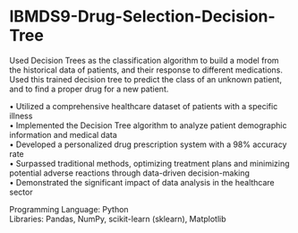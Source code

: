 # IBMDS9-Drug-Selection-Decision-Tree


Used Decision Trees as the classification algorithm to build a model from the historical data of patients, and their response to different medications. Used this trained decision tree to predict the class of an unknown patient, and to find a proper drug for a new patient.


• Utilized a comprehensive healthcare dataset of patients with a specific illness    
• Implemented the Decision Tree algorithm to analyze patient demographic information and medical data     
• Developed a personalized drug prescription system with a 98% accuracy rate      
• Surpassed traditional methods, optimizing treatment plans and minimizing potential adverse reactions through data-driven decision-making     
• Demonstrated the significant impact of data analysis in the healthcare sector     


Programming Language: Python     
Libraries: Pandas, NumPy, scikit-learn (sklearn), Matplotlib
